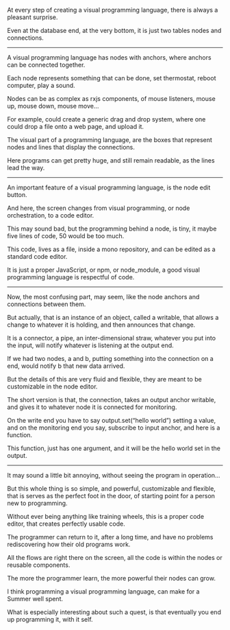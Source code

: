 At every step of creating a visual programming language,
there is always a pleasant surprise.

Even at the database end, at the very bottom,
it is just two tables nodes and connections.

---

A visual programming language has nodes with anchors,
where anchors can be connected together.

Each node represents something that can be done,
set thermostat, reboot computer, play a sound.

Nodes can be as complex as rxjs components,
of mouse listeners, mouse up, mouse down, mouse move…

For example, could create a generic drag and drop system,
where one could drop a file onto a web page, and upload it.

The visual part of a programming language,
are the boxes that represent nodes and lines that display the connections.

Here programs can get pretty huge,
and still remain readable, as the lines lead the way.

---

An important feature of a visual programming language,
is the node edit button.

And here, the screen changes from visual programming,
or node orchestration, to a code editor.

This may sound bad, but the programming behind a node,
is tiny, it maybe five lines of code, 50 would be too much.

This code, lives as a file, inside a mono repository,
and can be edited as a standard code editor.

It is just a proper JavaScript, or npm, or node_module,
a good visual programming language is respectful of code.

---

Now, the most confusing part, may seem,
like the node anchors and connections between them.

But actually, that is an instance of an object, called a writable,
that allows a change to whatever it is holding, and then announces that change.

It is a connector, a pipe, an inter-dimensional straw,
whatever you put into the input, will notify whatever is listening at the output end.

If we had two nodes, a and b, putting something into the connection on a end,
would notify b that new data arrived.

But the details of this are very fluid and flexible,
they are meant to be customizable in the node editor.

The short version is that, the connection, takes an output anchor writable,
and gives it to whatever node it is connected for monitoring.

On the write end you have to say output.set(“hello world”) setting a value,
and on the monitoring end you say, subscribe to input anchor, and here is a function.

This function, just has one argument,
and it will be the hello world set in the output.

---

It may sound a little bit annoying,
without seeing the program in operation…

But this whole thing is so simple, and powerful, customizable and flexible,
that is serves as the perfect foot in the door, of starting point for a person new to programming.

Without ever being anything like training wheels,
this is a proper code editor, that creates perfectly usable code.

The programmer can return to it, after a long time,
and have no problems rediscovering how their old programs work.

All the flows are right there on the screen,
all the code is within the nodes or reusable components.

The more the programmer learn,
the more powerful their nodes can grow.

I think programming a visual programming language,
can make for a Summer well spent.

What is especially interesting about such a quest,
is that eventually you end up programming it, with it self.
